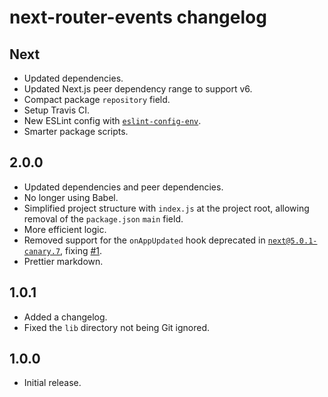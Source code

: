 # next-router-events changelog

## Next

- Updated dependencies.
- Updated Next.js peer dependency range to support v6.
- Compact package `repository` field.
- Setup Travis CI.
- New ESLint config with [`eslint-config-env`](https://npm.im/eslint-config-env).
- Smarter package scripts.

## 2.0.0

- Updated dependencies and peer dependencies.
- No longer using Babel.
- Simplified project structure with `index.js` at the project root, allowing removal of the `package.json` `main` field.
- More efficient logic.
- Removed support for the `onAppUpdated` hook deprecated in [`next@5.0.1-canary.7`](https://github.com/zeit/next.js/releases/tag/5.0.1-canary.7), fixing [#1](https://github.com/jaydenseric/next-router-events/issues/1).
- Prettier markdown.

## 1.0.1

- Added a changelog.
- Fixed the `lib` directory not being Git ignored.

## 1.0.0

- Initial release.
